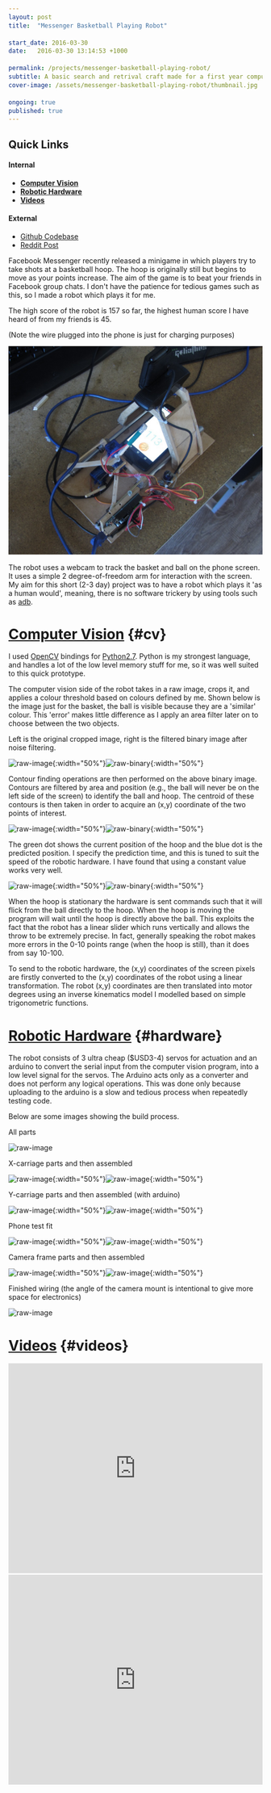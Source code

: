 ```yaml
---
layout: post
title:  "Messenger Basketball Playing Robot"

start_date: 2016-03-30
date:   2016-03-30 13:14:53 +1000

permalink: /projects/messenger-basketball-playing-robot/
subtitle: A basic search and retrival craft made for a first year compulsory course at UQ.
cover-image: /assets/messenger-basketball-playing-robot/thumbnail.jpg

ongoing: true
published: true
---
```


## Quick Links

#### Internal
* **[Computer Vision](#cv)**
* **[Robotic Hardware](#hardware)**
* **[Videos](#videos)**

#### External
* [Github Codebase](https://github.com/joshuariddell/messenger-basketball-player)
* [Reddit Post](https://www.reddit.com/r/engineering/comments/4c50u7/i_made_a_robot_that_plays_facebook_messenger/)

Facebook Messenger recently released a minigame in which players try to take shots at a basketball hoop. The hoop is originally still but begins to move as your points increase. The aim of the game is to beat your friends in Facebook group chats. I don't have the patience for tedious games such as this, so I made a robot which plays it for me.

The high score of the robot is 157 so far, the highest human score I have heard of from my friends is 45.

(Note the wire plugged into the phone is just for charging purposes)

![finished-robot](/assets/messenger-basketball-playing-robot/finished.jpg)

The robot uses a webcam to track the basket and ball on the phone screen. It uses a simple 2 degree-of-freedom arm for interaction with the screen. My aim for this short (2-3 day) project was to have a robot which plays it 'as a human would', meaning, there is no software trickery by using tools such as [adb](http://developer.android.com/tools/help/adb.html).

# [Computer Vision](#cv) {#cv}

I used [OpenCV](http://opencv.org/) bindings for [Python2.7](http://python.org/). Python is my strongest language, and handles a lot of the low level memory stuff for me, so it was well suited to this quick prototype.

The computer vision side of the robot takes in a raw image, crops it, and applies a colour threshold based on colours defined by me. Shown below is the image just for the basket, the ball is visible because they are a 'similar' colour. This 'error' makes little difference as I apply an area filter later on to choose between the two objects.

Left is the original cropped image, right is the filtered binary image after noise filtering.

![raw-image](/assets/messenger-basketball-playing-robot/cv/raw-image.png){:width="50%"}![raw-binary](/assets/messenger-basketball-playing-robot/cv/basket-filtered.png){:width="50%"}

Contour finding operations are then performed on the above binary image. Contours are filtered by area and position (e.g., the ball will never be on the left side of the screen) to identify the ball and hoop. The centroid of these contours is then taken in order to acquire an (x,y) coordinate of the two points of interest.

![raw-image](/assets/messenger-basketball-playing-robot/cv/contours.png){:width="50%"}![raw-binary](/assets/messenger-basketball-playing-robot/cv/points.png){:width="50%"}

The green dot shows the current position of the hoop and the blue dot is the predicted position. I specify the prediction time, and this is tuned to suit the speed of the robotic hardware. I have found that using a constant value works very well.

![raw-image](/assets/messenger-basketball-playing-robot/cv/prediction.png){:width="50%"}![raw-binary](/assets/messenger-basketball-playing-robot/cv/two-dim-prediction.png){:width="50%"}

When the hoop is stationary the hardware is sent commands such that it will flick from the ball directly to the hoop. When the hoop is moving the program will wait until the hoop is directly above the ball. This exploits the fact that the robot has a linear slider which runs vertically and allows the throw to be extremely precise. In fact, generally speaking the robot makes more errors in the 0-10 points range (when the hoop is still), than it does from say 10-100.

To send to the robotic hardware, the (x,y) coordinates of the screen pixels are firstly converted to the (x,y) coordinates of the robot using a linear transformation. The robot (x,y) coordinates are then translated into motor degrees using an inverse kinematics model I modelled based on simple trigonometric functions.

# [Robotic Hardware](#hardware) {#hardware}

The robot consists of 3 ultra cheap ($USD3-4) servos for actuation and an arduino to convert the serial input from the computer vision program, into a low level signal for the servos. The Arduino acts only as a converter and does not perform any logical operations. This was done only because uploading to the arduino is a slow and tedious process when repeatedly testing code.

Below are some images showing the build process.

All parts

![raw-image](/assets/messenger-basketball-playing-robot/hardware/parts.jpg)

X-carriage parts and then assembled

![raw-image](/assets/messenger-basketball-playing-robot/hardware/x-carriage-parts.jpg){:width="50%"}![raw-image](/assets/messenger-basketball-playing-robot/hardware/x-carriage.jpg){:width="50%"}

Y-carriage parts and then assembled (with arduino)

![raw-image](/assets/messenger-basketball-playing-robot/hardware/y-carriage-parts.jpg){:width="50%"}![raw-image](/assets/messenger-basketball-playing-robot/hardware/y-carriage.jpg){:width="50%"}

Phone test fit

![raw-image](/assets/messenger-basketball-playing-robot/hardware/phone-test-fit-1.jpg){:width="50%"}![raw-image](/assets/messenger-basketball-playing-robot/hardware/phone-test-fit-2.jpg){:width="50%"}

Camera frame parts and then assembled

![raw-image](/assets/messenger-basketball-playing-robot/hardware/camera-frame-parts.jpg){:width="50%"}![raw-image](/assets/messenger-basketball-playing-robot/hardware/camera-frame.jpg){:width="50%"}

Finished wiring (the angle of the camera mount is intentional to give more space for electronics)

![raw-image](/assets/messenger-basketball-playing-robot/hardware/finished-wiring.jpg)

# [Videos](#videos) {#videos}

<iframe width="100%" height="416" src="https://www.youtube.com/embed/skqJ1wn8O7E" frameborder="0" allowfullscreen></iframe>

<iframe width="100%" height="416" src="https://www.youtube.com/embed/HQECgxJNN3c" frameborder="0" allowfullscreen></iframe>